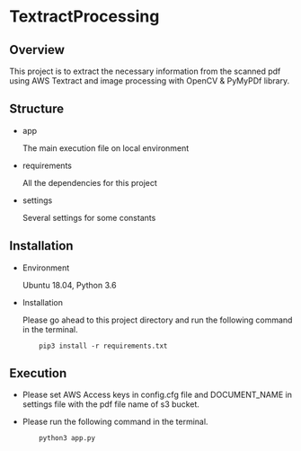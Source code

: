 # TextractProcessing

## Overview

This project is to extract the necessary information from the scanned pdf using AWS Textract 
and image processing with OpenCV & PyMyPDf library. 

## Structure

- app

    The main execution file on local environment
    
- requirements

    All the dependencies for this project
    
- settings

    Several settings for some constants

    
## Installation

- Environment

    Ubuntu 18.04, Python 3.6
    
- Installation

    Please go ahead to this project directory and run the following command in the terminal.
    ```
        pip3 install -r requirements.txt
    ```

## Execution

- Please set AWS Access keys in config.cfg file and DOCUMENT_NAME in settings file with the pdf file name of s3 bucket.

- Please run the following command in the terminal.

    ```
        python3 app.py
    ```
    

